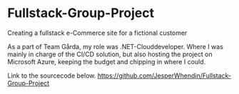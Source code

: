 # Fullstack-Group-Project
Creating a fullstack e-Commerce site for a fictional customer  

As a part of Team Gårda, my role was .NET-Clouddeveloper. Where I was mainly in charge of the CI/CD solution, but also hosting the project on Microsoft Azure, keeping the budget and chipping in where I could.

Link to the sourcecode below.
https://github.com/JesperWhendin/Fullstack-Group-Project
